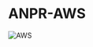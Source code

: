 # ANPR-AWS

![AWS](https://github.com/user-attachments/assets/75976310-1416-4dcf-a6ae-cbe542b1c25c)
